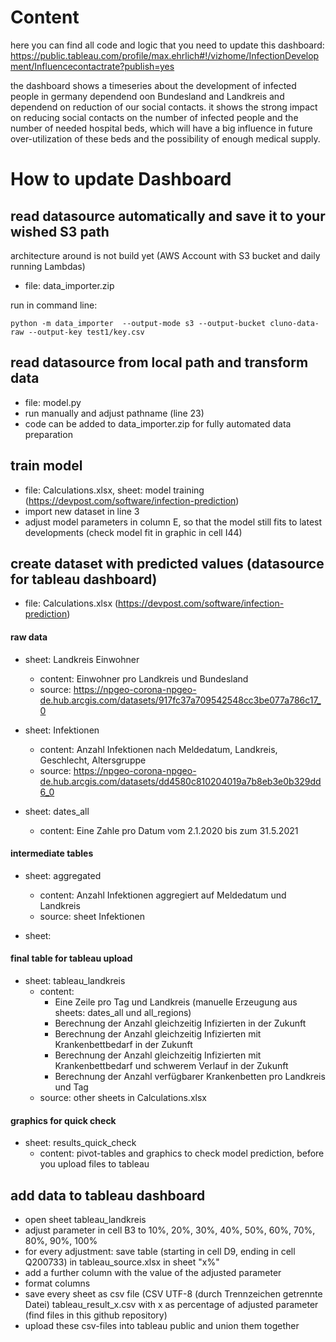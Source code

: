 # Content
here you can find all code and logic that you need to update this dashboard:
https://public.tableau.com/profile/max.ehrlich#!/vizhome/InfectionDevelopment/Influencecontactrate?publish=yes

the dashboard shows a timeseries about the development of infected people in germany dependend oon Bundesland and Landkreis and dependend on reduction of our social contacts. 
it shows the strong impact on reducing social contacts on the number of infected people and the number of needed hospital beds, which will have a big influence in future over-utilization of these beds and the possibility of enough medical supply.

# How to update Dashboard
## read datasource automatically and save it to your wished S3 path
architecture around is not build yet (AWS Account with S3 bucket and daily running Lambdas)

* file: data_importer.zip

run in command line:
```
python -m data_importer  --output-mode s3 --output-bucket cluno-data-raw --output-key test1/key.csv
```



## read datasource from local path and transform data
* file: model.py
* run manually and adjust pathname (line 23)
* code can be added to data_importer.zip for fully automated data preparation

## train model
* file: Calculations.xlsx, sheet: model training (https://devpost.com/software/infection-prediction)
* import new dataset in line 3
* adjust model parameters in column E, so that the model still fits to latest developments (check model fit in graphic in cell I44)

## create dataset with predicted values (datasource for tableau dashboard)
* file: Calculations.xlsx (https://devpost.com/software/infection-prediction)
#### raw data
* sheet: Landkreis Einwohner
  * content: Einwohner pro Landkreis und Bundesland
  * source: https://npgeo-corona-npgeo-de.hub.arcgis.com/datasets/917fc37a709542548cc3be077a786c17_0

* sheet: Infektionen
  * content: Anzahl Infektionen nach Meldedatum, Landkreis, Geschlecht, Altersgruppe
  * source: https://npgeo-corona-npgeo-de.hub.arcgis.com/datasets/dd4580c810204019a7b8eb3e0b329dd6_0

* sheet: dates_all
  * content: Eine Zahle pro Datum vom 2.1.2020 bis zum 31.5.2021

#### intermediate tables
* sheet: aggregated
  * content: Anzahl Infektionen aggregiert auf Meldedatum und Landkreis
  * source: sheet Infektionen

* sheet: 

#### final table for tableau upload
* sheet: tableau_landkreis
  * content: 
    * Eine Zeile pro Tag und Landkreis (manuelle Erzeugung aus sheets: dates_all und all_regions)
    * Berechnung der Anzahl gleichzeitig Infizierten in der Zukunft
    * Berechnung der Anzahl gleichzeitig Infizierten mit Krankenbettbedarf in der Zukunft
    * Berechnung der Anzahl gleichzeitig Infizierten mit Krankenbettbedarf und schwerem Verlauf in der Zukunft
    * Berechnung der Anzahl verfügbarer Krankenbetten pro Landkreis und Tag
  * source: other sheets in Calculations.xlsx

#### graphics for quick check
* sheet: results_quick_check
  * content: pivot-tables and graphics to check model prediction, before you upload files to tableau

## add data to tableau dashboard
* open sheet tableau_landkreis
* adjust parameter in cell B3 to 10%, 20%, 30%, 40%, 50%, 60%, 70%, 80%, 90%, 100%
* for every adjustment: save table (starting in cell D9, ending in cell Q200733) in tableau_source.xlsx in sheet "x%"
* add a further column with the value of the adjusted parameter
* format columns
* save every sheet as csv file (CSV UTF-8 (durch Trennzeichen getrennte Datei) tableau_result_x.csv with x as percentage of adjusted parameter (find files in this github repository)
* upload these csv-files into tableau public and union them together
